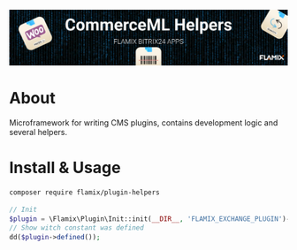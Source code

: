 ![Screenshot](img/plugin_helpers.jpg)

# About

Microframework for writing CMS plugins, contains development logic and several helpers.

# Install & Usage

```bash
composer require flamix/plugin-helpers
```

```php
// Init
$plugin = \Flamix\Plugin\Init::init(__DIR__, 'FLAMIX_EXCHANGE_PLUGIN')->setLogsPath(WP_CONTENT_DIR . '/upload/flamix/');
// Show witch constant was defined
dd($plugin->defined());
```
